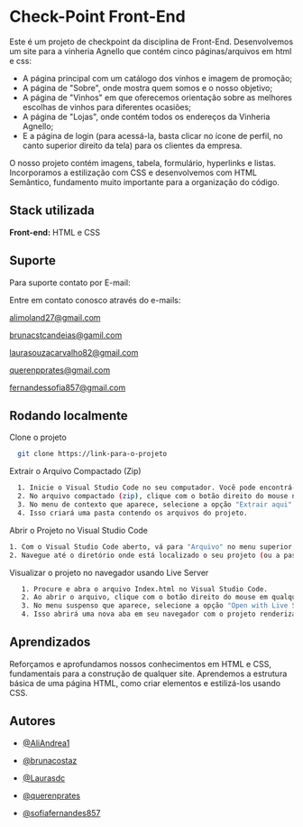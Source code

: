 
# Check-Point Front-End

Este é um projeto de checkpoint da disciplina de Front-End. Desenvolvemos um site para a vinheria Agnello que contém cinco páginas/arquivos em html e css:

- A página principal com um catálogo dos vinhos e imagem de promoção;
- A página de "Sobre", onde mostra quem somos e o nosso objetivo;
- A página de "Vinhos" em que oferecemos orientação sobre as melhores escolhas de vinhos para diferentes ocasiões;
- A página de "Lojas", onde contém todos os endereços da Vinheria Agnello;
- E a página de login (para acessá-la, basta clicar no ícone de perfil, no canto superior direito da tela) para os clientes da empresa.

O nosso projeto contém imagens, tabela, formulário, hyperlinks e listas. Incorporamos a estilização com CSS e desenvolvemos com HTML Semântico, fundamento muito importante para a organização do código.


## Stack utilizada

**Front-end:** HTML e CSS



## Suporte

Para suporte contato por E-mail:

Entre em contato conosco através do e-mails: 

alimoland27@gmail.com

brunacstcandeias@gamil.com

laurasouzacarvalho82@gmail.com

querenpprates@gmail.com

fernandessofia857@gmail.com


## Rodando localmente

Clone o projeto

```bash
  git clone https://link-para-o-projeto
```

Extrair o Arquivo Compactado (Zip)

```bash
  1. Inicie o Visual Studio Code no seu computador. Você pode encontrá-lo no menu de aplicativos ou na barra de tarefas, dependendo do seu sistema operacional.
  2. No arquivo compactado (zip), clique com o botão direito do mouse no arquivo zip.
  3. No menu de contexto que aparece, selecione a opção "Extrair aqui" ou "Extrair tudo" (as opções exatas podem variar dependendo do sistema operacional).
  4. Isso criará uma pasta contendo os arquivos do projeto.

```
Abrir o Projeto no Visual Studio Code
```bash
1. Com o Visual Studio Code aberto, vá para "Arquivo" no menu superior esquerdo e selecione "Abrir Pasta...".
2. Navegue até o diretório onde está localizado o seu projeto (ou a pasta que você extraiu do arquivo zip) e clique em "Selecionar Pasta" para abrir.
```

Visualizar o projeto no navegador usando Live Server

```bash
   1. Procure e abra o arquivo Index.html no Visual Studio Code.
   2. Ao abrir o arquivo, clique com o botão direito do mouse em qualquer área do código.
   3. No menu suspenso que aparece, selecione a opção "Open with Live Server".
   4. Isso abrirá uma nova aba em seu navegador com o projeto renderizado.
```


## Aprendizados

Reforçamos e aprofundamos nossos conhecimentos em HTML e CSS, fundamentais para a construção de qualquer site. Aprendemos a estrutura básica de uma página HTML, como criar elementos e estilizá-los usando CSS.


## Autores

- [@AliAndrea1](https://github.com/AliAndrea1)

- [@brunacostaz](https://github.com/brunacostaz)

- [@Laurasdc](https://github.com/Laurasdc)

- [@querenprates](https://github.com/querenprates)

- [@sofiafernandes857](https://github.com/sofiafernandes857)

